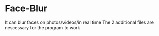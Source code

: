 # Face-Blur
It can blur faces on photos/videos/in real time
The 2 additional files are nescessary for the program to work
